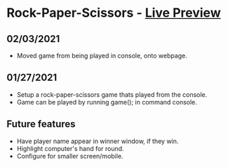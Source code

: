 # Rock-Paper-Scissors - [Live Preview](https://robisonwebdev.github.io/Rock-Paper-Scissors/)

## 02/03/2021
- Moved game from being played in console, onto webpage.

## 01/27/2021
- Setup a rock-paper-scissors game thats played from the console.
- Game can be played by running game(); in command console.

## Future features
- Have player name appear in winner window, if they win.
- Highlight computer's hand for round.
- Configure for smaller screen/mobile.
